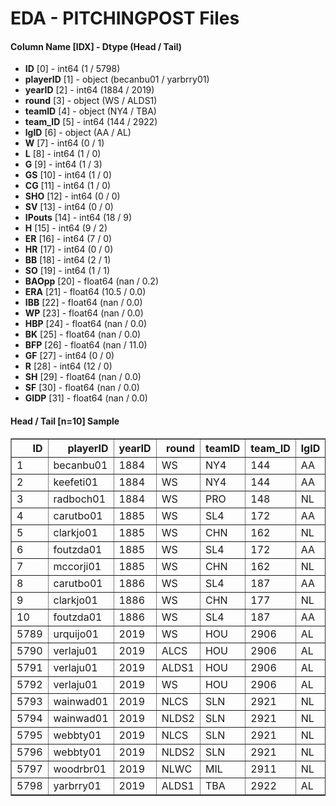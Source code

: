 # EDA - PITCHINGPOST Files 

#### Column Name [IDX] -  Dtype (Head / Tail) 
- **ID** [0] - int64 (1 / 5798) 
- **playerID** [1] - object (becanbu01 / yarbrry01) 
- **yearID** [2] - int64 (1884 / 2019) 
- **round** [3] - object (WS / ALDS1) 
- **teamID** [4] - object (NY4 / TBA) 
- **team_ID** [5] - int64 (144 / 2922) 
- **lgID** [6] - object (AA / AL) 
- **W** [7] - int64 (0 / 1) 
- **L** [8] - int64 (1 / 0) 
- **G** [9] - int64 (1 / 3) 
- **GS** [10] - int64 (1 / 0) 
- **CG** [11] - int64 (1 / 0) 
- **SHO** [12] - int64 (0 / 0) 
- **SV** [13] - int64 (0 / 0) 
- **IPouts** [14] - int64 (18 / 9) 
- **H** [15] - int64 (9 / 2) 
- **ER** [16] - int64 (7 / 0) 
- **HR** [17] - int64 (0 / 0) 
- **BB** [18] - int64 (2 / 1) 
- **SO** [19] - int64 (1 / 1) 
- **BAOpp** [20] - float64 (nan / 0.2) 
- **ERA** [21] - float64 (10.5 / 0.0) 
- **IBB** [22] - float64 (nan / 0.0) 
- **WP** [23] - float64 (nan / 0.0) 
- **HBP** [24] - float64 (nan / 0.0) 
- **BK** [25] - float64 (nan / 0.0) 
- **BFP** [26] - float64 (nan / 11.0) 
- **GF** [27] - int64 (0 / 0) 
- **R** [28] - int64 (12 / 0) 
- **SH** [29] - float64 (nan / 0.0) 
- **SF** [30] - float64 (nan / 0.0) 
- **GIDP** [31] - float64 (nan / 0.0) 



#### Head / Tail [n=10] Sample 

<table border="1" class="dataframe">
  <thead>
    <tr style="text-align: right;">
      <th>ID</th>
      <th>playerID</th>
      <th>yearID</th>
      <th>round</th>
      <th>teamID</th>
      <th>team_ID</th>
      <th>lgID</th>
      <th>W</th>
      <th>L</th>
      <th>G</th>
      <th>GS</th>
      <th>CG</th>
      <th>SHO</th>
      <th>SV</th>
      <th>IPouts</th>
      <th>H</th>
      <th>ER</th>
      <th>HR</th>
      <th>BB</th>
      <th>SO</th>
      <th>BAOpp</th>
      <th>ERA</th>
      <th>IBB</th>
      <th>WP</th>
      <th>HBP</th>
      <th>BK</th>
      <th>BFP</th>
      <th>GF</th>
      <th>R</th>
      <th>SH</th>
      <th>SF</th>
      <th>GIDP</th>
    </tr>
  </thead>
  <tbody>
    <tr>
      <td>1</td>
      <td>becanbu01</td>
      <td>1884</td>
      <td>WS</td>
      <td>NY4</td>
      <td>144</td>
      <td>AA</td>
      <td>0</td>
      <td>1</td>
      <td>1</td>
      <td>1</td>
      <td>1</td>
      <td>0</td>
      <td>0</td>
      <td>18</td>
      <td>9</td>
      <td>7</td>
      <td>0</td>
      <td>2</td>
      <td>1</td>
      <td>NaN</td>
      <td>10.50</td>
      <td>NaN</td>
      <td>NaN</td>
      <td>NaN</td>
      <td>NaN</td>
      <td>NaN</td>
      <td>0</td>
      <td>12</td>
      <td>NaN</td>
      <td>NaN</td>
      <td>NaN</td>
    </tr>
    <tr>
      <td>2</td>
      <td>keefeti01</td>
      <td>1884</td>
      <td>WS</td>
      <td>NY4</td>
      <td>144</td>
      <td>AA</td>
      <td>0</td>
      <td>2</td>
      <td>2</td>
      <td>2</td>
      <td>2</td>
      <td>0</td>
      <td>0</td>
      <td>45</td>
      <td>10</td>
      <td>6</td>
      <td>1</td>
      <td>3</td>
      <td>12</td>
      <td>NaN</td>
      <td>3.60</td>
      <td>NaN</td>
      <td>NaN</td>
      <td>NaN</td>
      <td>NaN</td>
      <td>NaN</td>
      <td>0</td>
      <td>9</td>
      <td>NaN</td>
      <td>NaN</td>
      <td>NaN</td>
    </tr>
    <tr>
      <td>3</td>
      <td>radboch01</td>
      <td>1884</td>
      <td>WS</td>
      <td>PRO</td>
      <td>148</td>
      <td>NL</td>
      <td>3</td>
      <td>0</td>
      <td>3</td>
      <td>3</td>
      <td>3</td>
      <td>1</td>
      <td>0</td>
      <td>66</td>
      <td>11</td>
      <td>0</td>
      <td>0</td>
      <td>0</td>
      <td>17</td>
      <td>NaN</td>
      <td>0.00</td>
      <td>NaN</td>
      <td>NaN</td>
      <td>NaN</td>
      <td>NaN</td>
      <td>NaN</td>
      <td>0</td>
      <td>3</td>
      <td>NaN</td>
      <td>NaN</td>
      <td>NaN</td>
    </tr>
    <tr>
      <td>4</td>
      <td>carutbo01</td>
      <td>1885</td>
      <td>WS</td>
      <td>SL4</td>
      <td>172</td>
      <td>AA</td>
      <td>1</td>
      <td>1</td>
      <td>3</td>
      <td>3</td>
      <td>3</td>
      <td>0</td>
      <td>0</td>
      <td>78</td>
      <td>25</td>
      <td>7</td>
      <td>1</td>
      <td>4</td>
      <td>16</td>
      <td>NaN</td>
      <td>2.42</td>
      <td>NaN</td>
      <td>NaN</td>
      <td>NaN</td>
      <td>NaN</td>
      <td>NaN</td>
      <td>0</td>
      <td>18</td>
      <td>NaN</td>
      <td>NaN</td>
      <td>NaN</td>
    </tr>
    <tr>
      <td>5</td>
      <td>clarkjo01</td>
      <td>1885</td>
      <td>WS</td>
      <td>CHN</td>
      <td>162</td>
      <td>NL</td>
      <td>0</td>
      <td>1</td>
      <td>2</td>
      <td>2</td>
      <td>2</td>
      <td>0</td>
      <td>0</td>
      <td>48</td>
      <td>15</td>
      <td>2</td>
      <td>0</td>
      <td>1</td>
      <td>15</td>
      <td>NaN</td>
      <td>1.13</td>
      <td>NaN</td>
      <td>NaN</td>
      <td>NaN</td>
      <td>NaN</td>
      <td>NaN</td>
      <td>0</td>
      <td>14</td>
      <td>NaN</td>
      <td>NaN</td>
      <td>NaN</td>
    </tr>
    <tr>
      <td>6</td>
      <td>foutzda01</td>
      <td>1885</td>
      <td>WS</td>
      <td>SL4</td>
      <td>172</td>
      <td>AA</td>
      <td>2</td>
      <td>2</td>
      <td>4</td>
      <td>4</td>
      <td>4</td>
      <td>0</td>
      <td>0</td>
      <td>87</td>
      <td>30</td>
      <td>2</td>
      <td>1</td>
      <td>9</td>
      <td>14</td>
      <td>NaN</td>
      <td>0.62</td>
      <td>NaN</td>
      <td>NaN</td>
      <td>NaN</td>
      <td>NaN</td>
      <td>NaN</td>
      <td>0</td>
      <td>20</td>
      <td>NaN</td>
      <td>NaN</td>
      <td>NaN</td>
    </tr>
    <tr>
      <td>7</td>
      <td>mccorji01</td>
      <td>1885</td>
      <td>WS</td>
      <td>CHN</td>
      <td>162</td>
      <td>NL</td>
      <td>3</td>
      <td>2</td>
      <td>5</td>
      <td>5</td>
      <td>5</td>
      <td>0</td>
      <td>0</td>
      <td>108</td>
      <td>27</td>
      <td>8</td>
      <td>0</td>
      <td>6</td>
      <td>19</td>
      <td>NaN</td>
      <td>2.00</td>
      <td>NaN</td>
      <td>NaN</td>
      <td>NaN</td>
      <td>NaN</td>
      <td>NaN</td>
      <td>0</td>
      <td>22</td>
      <td>NaN</td>
      <td>NaN</td>
      <td>NaN</td>
    </tr>
    <tr>
      <td>8</td>
      <td>carutbo01</td>
      <td>1886</td>
      <td>WS</td>
      <td>SL4</td>
      <td>187</td>
      <td>AA</td>
      <td>2</td>
      <td>1</td>
      <td>3</td>
      <td>3</td>
      <td>3</td>
      <td>1</td>
      <td>0</td>
      <td>78</td>
      <td>18</td>
      <td>7</td>
      <td>3</td>
      <td>6</td>
      <td>12</td>
      <td>NaN</td>
      <td>2.42</td>
      <td>NaN</td>
      <td>NaN</td>
      <td>NaN</td>
      <td>NaN</td>
      <td>NaN</td>
      <td>0</td>
      <td>14</td>
      <td>NaN</td>
      <td>NaN</td>
      <td>NaN</td>
    </tr>
    <tr>
      <td>9</td>
      <td>clarkjo01</td>
      <td>1886</td>
      <td>WS</td>
      <td>CHN</td>
      <td>177</td>
      <td>NL</td>
      <td>2</td>
      <td>2</td>
      <td>4</td>
      <td>4</td>
      <td>3</td>
      <td>1</td>
      <td>0</td>
      <td>93</td>
      <td>25</td>
      <td>7</td>
      <td>0</td>
      <td>12</td>
      <td>28</td>
      <td>NaN</td>
      <td>2.03</td>
      <td>NaN</td>
      <td>NaN</td>
      <td>NaN</td>
      <td>NaN</td>
      <td>NaN</td>
      <td>0</td>
      <td>15</td>
      <td>NaN</td>
      <td>NaN</td>
      <td>NaN</td>
    </tr>
    <tr>
      <td>10</td>
      <td>foutzda01</td>
      <td>1886</td>
      <td>WS</td>
      <td>SL4</td>
      <td>187</td>
      <td>AA</td>
      <td>1</td>
      <td>1</td>
      <td>2</td>
      <td>2</td>
      <td>2</td>
      <td>0</td>
      <td>0</td>
      <td>45</td>
      <td>16</td>
      <td>6</td>
      <td>0</td>
      <td>6</td>
      <td>7</td>
      <td>NaN</td>
      <td>3.60</td>
      <td>NaN</td>
      <td>NaN</td>
      <td>NaN</td>
      <td>NaN</td>
      <td>NaN</td>
      <td>0</td>
      <td>11</td>
      <td>NaN</td>
      <td>NaN</td>
      <td>NaN</td>
    </tr>
    <tr>
      <td>5789</td>
      <td>urquijo01</td>
      <td>2019</td>
      <td>WS</td>
      <td>HOU</td>
      <td>2906</td>
      <td>AL</td>
      <td>1</td>
      <td>0</td>
      <td>2</td>
      <td>1</td>
      <td>0</td>
      <td>0</td>
      <td>0</td>
      <td>17</td>
      <td>3</td>
      <td>0</td>
      <td>0</td>
      <td>0</td>
      <td>4</td>
      <td>0.150</td>
      <td>0.00</td>
      <td>0.0</td>
      <td>0.0</td>
      <td>0.0</td>
      <td>0.0</td>
      <td>20.0</td>
      <td>1</td>
      <td>0</td>
      <td>0.0</td>
      <td>0.0</td>
      <td>0.0</td>
    </tr>
    <tr>
      <td>5790</td>
      <td>verlaju01</td>
      <td>2019</td>
      <td>ALCS</td>
      <td>HOU</td>
      <td>2906</td>
      <td>AL</td>
      <td>0</td>
      <td>1</td>
      <td>2</td>
      <td>2</td>
      <td>0</td>
      <td>0</td>
      <td>0</td>
      <td>41</td>
      <td>10</td>
      <td>6</td>
      <td>3</td>
      <td>2</td>
      <td>16</td>
      <td>0.200</td>
      <td>3.95</td>
      <td>0.0</td>
      <td>0.0</td>
      <td>0.0</td>
      <td>0.0</td>
      <td>52.0</td>
      <td>0</td>
      <td>6</td>
      <td>0.0</td>
      <td>0.0</td>
      <td>0.0</td>
    </tr>
    <tr>
      <td>5791</td>
      <td>verlaju01</td>
      <td>2019</td>
      <td>ALDS1</td>
      <td>HOU</td>
      <td>2906</td>
      <td>AL</td>
      <td>1</td>
      <td>1</td>
      <td>2</td>
      <td>2</td>
      <td>0</td>
      <td>0</td>
      <td>0</td>
      <td>32</td>
      <td>8</td>
      <td>4</td>
      <td>2</td>
      <td>6</td>
      <td>13</td>
      <td>0.211</td>
      <td>3.38</td>
      <td>0.0</td>
      <td>0.0</td>
      <td>0.0</td>
      <td>0.0</td>
      <td>44.0</td>
      <td>0</td>
      <td>4</td>
      <td>0.0</td>
      <td>0.0</td>
      <td>2.0</td>
    </tr>
    <tr>
      <td>5792</td>
      <td>verlaju01</td>
      <td>2019</td>
      <td>WS</td>
      <td>HOU</td>
      <td>2906</td>
      <td>AL</td>
      <td>0</td>
      <td>2</td>
      <td>2</td>
      <td>2</td>
      <td>0</td>
      <td>0</td>
      <td>0</td>
      <td>33</td>
      <td>12</td>
      <td>7</td>
      <td>3</td>
      <td>6</td>
      <td>9</td>
      <td>0.279</td>
      <td>5.73</td>
      <td>0.0</td>
      <td>0.0</td>
      <td>0.0</td>
      <td>0.0</td>
      <td>50.0</td>
      <td>0</td>
      <td>7</td>
      <td>1.0</td>
      <td>0.0</td>
      <td>1.0</td>
    </tr>
    <tr>
      <td>5793</td>
      <td>wainwad01</td>
      <td>2019</td>
      <td>NLCS</td>
      <td>SLN</td>
      <td>2921</td>
      <td>NL</td>
      <td>0</td>
      <td>1</td>
      <td>2</td>
      <td>1</td>
      <td>0</td>
      <td>0</td>
      <td>0</td>
      <td>27</td>
      <td>9</td>
      <td>3</td>
      <td>1</td>
      <td>1</td>
      <td>11</td>
      <td>0.265</td>
      <td>3.00</td>
      <td>1.0</td>
      <td>0.0</td>
      <td>0.0</td>
      <td>0.0</td>
      <td>36.0</td>
      <td>0</td>
      <td>3</td>
      <td>1.0</td>
      <td>0.0</td>
      <td>1.0</td>
    </tr>
    <tr>
      <td>5794</td>
      <td>wainwad01</td>
      <td>2019</td>
      <td>NLDS2</td>
      <td>SLN</td>
      <td>2921</td>
      <td>NL</td>
      <td>0</td>
      <td>0</td>
      <td>1</td>
      <td>1</td>
      <td>0</td>
      <td>0</td>
      <td>0</td>
      <td>23</td>
      <td>4</td>
      <td>0</td>
      <td>0</td>
      <td>2</td>
      <td>8</td>
      <td>0.148</td>
      <td>0.00</td>
      <td>0.0</td>
      <td>0.0</td>
      <td>0.0</td>
      <td>0.0</td>
      <td>29.0</td>
      <td>0</td>
      <td>0</td>
      <td>0.0</td>
      <td>0.0</td>
      <td>0.0</td>
    </tr>
    <tr>
      <td>5795</td>
      <td>webbty01</td>
      <td>2019</td>
      <td>NLCS</td>
      <td>SLN</td>
      <td>2921</td>
      <td>NL</td>
      <td>0</td>
      <td>0</td>
      <td>2</td>
      <td>0</td>
      <td>0</td>
      <td>0</td>
      <td>0</td>
      <td>4</td>
      <td>2</td>
      <td>1</td>
      <td>0</td>
      <td>0</td>
      <td>1</td>
      <td>0.333</td>
      <td>6.75</td>
      <td>0.0</td>
      <td>0.0</td>
      <td>0.0</td>
      <td>0.0</td>
      <td>6.0</td>
      <td>0</td>
      <td>1</td>
      <td>0.0</td>
      <td>0.0</td>
      <td>0.0</td>
    </tr>
    <tr>
      <td>5796</td>
      <td>webbty01</td>
      <td>2019</td>
      <td>NLDS2</td>
      <td>SLN</td>
      <td>2921</td>
      <td>NL</td>
      <td>0</td>
      <td>0</td>
      <td>3</td>
      <td>0</td>
      <td>0</td>
      <td>0</td>
      <td>0</td>
      <td>6</td>
      <td>2</td>
      <td>1</td>
      <td>0</td>
      <td>1</td>
      <td>4</td>
      <td>0.250</td>
      <td>4.50</td>
      <td>1.0</td>
      <td>0.0</td>
      <td>1.0</td>
      <td>0.0</td>
      <td>10.0</td>
      <td>1</td>
      <td>2</td>
      <td>0.0</td>
      <td>0.0</td>
      <td>0.0</td>
    </tr>
    <tr>
      <td>5797</td>
      <td>woodrbr01</td>
      <td>2019</td>
      <td>NLWC</td>
      <td>MIL</td>
      <td>2911</td>
      <td>NL</td>
      <td>0</td>
      <td>0</td>
      <td>1</td>
      <td>1</td>
      <td>0</td>
      <td>0</td>
      <td>0</td>
      <td>12</td>
      <td>2</td>
      <td>1</td>
      <td>1</td>
      <td>0</td>
      <td>3</td>
      <td>0.143</td>
      <td>2.25</td>
      <td>0.0</td>
      <td>0.0</td>
      <td>0.0</td>
      <td>0.0</td>
      <td>14.0</td>
      <td>0</td>
      <td>1</td>
      <td>0.0</td>
      <td>0.0</td>
      <td>0.0</td>
    </tr>
    <tr>
      <td>5798</td>
      <td>yarbrry01</td>
      <td>2019</td>
      <td>ALDS1</td>
      <td>TBA</td>
      <td>2922</td>
      <td>AL</td>
      <td>1</td>
      <td>0</td>
      <td>3</td>
      <td>0</td>
      <td>0</td>
      <td>0</td>
      <td>0</td>
      <td>9</td>
      <td>2</td>
      <td>0</td>
      <td>0</td>
      <td>1</td>
      <td>1</td>
      <td>0.200</td>
      <td>0.00</td>
      <td>0.0</td>
      <td>0.0</td>
      <td>0.0</td>
      <td>0.0</td>
      <td>11.0</td>
      <td>0</td>
      <td>0</td>
      <td>0.0</td>
      <td>0.0</td>
      <td>0.0</td>
    </tr>
  </tbody>
</table>